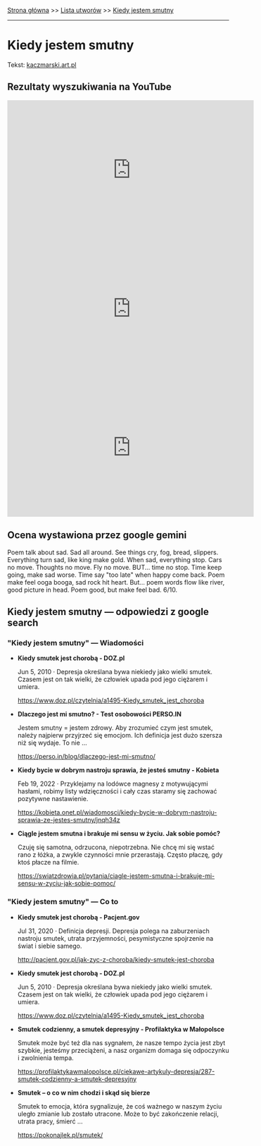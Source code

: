 [Strona główna](../index.md) >> [Lista utworów](../list.md) >> [Kiedy jestem smutny](205.md)

---

# Kiedy jestem smutny

Tekst: [kaczmarski.art.pl](https://www.kaczmarski.art.pl/tworczosc/wiersze/kiedy-jestem-smutny/)

## Rezultaty wyszukiwania na YouTube

<iframe width="560" height="315" src="https://www.youtube.com/embed/O_eYztVDVcw?si=IdontcarewhotheIRSsendsImnotpayingtaxes" title="YouTube video player" frameborder="0" allow="accelerometer; autoplay; clipboard-write; encrypted-media; gyroscope; picture-in-picture; web-share" referrerpolicy="strict-origin-when-cross-origin" allowfullscreen></iframe>

<iframe width="560" height="315" src="https://www.youtube.com/embed/Ka-rqH4g2Ps?si=IdontcarewhotheIRSsendsImnotpayingtaxes" title="YouTube video player" frameborder="0" allow="accelerometer; autoplay; clipboard-write; encrypted-media; gyroscope; picture-in-picture; web-share" referrerpolicy="strict-origin-when-cross-origin" allowfullscreen></iframe>

<iframe width="560" height="315" src="https://www.youtube.com/embed/gxBqxAa5h6s?si=IdontcarewhotheIRSsendsImnotpayingtaxes" title="YouTube video player" frameborder="0" allow="accelerometer; autoplay; clipboard-write; encrypted-media; gyroscope; picture-in-picture; web-share" referrerpolicy="strict-origin-when-cross-origin" allowfullscreen></iframe>

## Ocena wystawiona przez google gemini

Poem talk about sad. Sad all around. See things cry, fog, bread, slippers. Everything turn sad, like king make gold. When sad, everything stop. Cars no move. Thoughts no move. Fly no move. BUT... time no stop. Time keep going, make sad worse. Time say "too late" when happy come back. Poem make feel ooga booga, sad rock hit heart. But... poem words flow like river, good picture in head. Poem good, but make feel bad. 6/10.


## Kiedy jestem smutny — odpowiedzi z google search

### "Kiedy jestem smutny" — Wiadomości

- **Kiedy smutek jest chorobą - DOZ.pl**

    Jun 5, 2010  ·  Depresja określana bywa niekiedy jako wielki smutek. Czasem jest on tak wielki, że człowiek upada pod jego ciężarem i umiera. 

   <https://www.doz.pl/czytelnia/a1495-Kiedy_smutek_jest_choroba>
- **Dlaczego jest mi smutno? - Test osobowości PERSO.IN**

    Jestem smutny = jestem zdrowy. Aby zrozumieć czym jest smutek, należy najpierw przyjrzeć się emocjom. Ich definicja jest dużo szersza niż się wydaje. To nie ... 

   <https://perso.in/blog/dlaczego-jest-mi-smutno/>
- **Kiedy bycie w dobrym nastroju sprawia, że jesteś smutny - Kobieta**

    Feb 19, 2022  ·  Przyklejamy na lodówce magnesy z motywującymi hasłami, robimy listy wdzięczności i cały czas staramy się zachować pozytywne nastawienie. 

   <https://kobieta.onet.pl/wiadomosci/kiedy-bycie-w-dobrym-nastroju-sprawia-ze-jestes-smutny/jnqh34z>
- **Ciągle jestem smutna i brakuje mi sensu w życiu. Jak sobie pomóc?**

    Czuję się samotna, odrzucona, niepotrzebna. Nie chcę mi się wstać rano z łóżka, a zwykle czynności mnie przerastają. Często płaczę, gdy ktoś płacze na filmie. 

   <https://swiatzdrowia.pl/pytania/ciagle-jestem-smutna-i-brakuje-mi-sensu-w-zyciu-jak-sobie-pomoc/>

### "Kiedy jestem smutny" — Co to

- **Kiedy smutek jest chorobą - Pacjent.gov**

    Jul 31, 2020  ·  Definicja depresji. Depresja polega na zaburzeniach nastroju smutek, utrata przyjemności, pesymistyczne spojrzenie na świat i siebie samego. 

   <http://pacjent.gov.pl/jak-zyc-z-choroba/kiedy-smutek-jest-choroba>
- **Kiedy smutek jest chorobą - DOZ.pl**

    Jun 5, 2010  ·  Depresja określana bywa niekiedy jako wielki smutek. Czasem jest on tak wielki, że człowiek upada pod jego ciężarem i umiera. 

   <https://www.doz.pl/czytelnia/a1495-Kiedy_smutek_jest_choroba>
- **Smutek codzienny, a smutek depresyjny - Profilaktyka w Małopolsce**

    Smutek może być też dla nas sygnałem, że nasze tempo życia jest zbyt szybkie, jesteśmy przeciążeni, a nasz organizm domaga się odpoczynku i zwolnienia tempa. 

   <https://profilaktykawmalopolsce.pl/ciekawe-artykuly-depresja/287-smutek-codzienny-a-smutek-depresyjny>
- **Smutek – o co w nim chodzi i skąd się bierze**

    Smutek to emocja, która sygnalizuje, że coś ważnego w naszym życiu uległo zmianie lub zostało utracone. Może to być zakończenie relacji, utrata pracy, śmierć ... 

   <https://pokonajlek.pl/smutek/>

